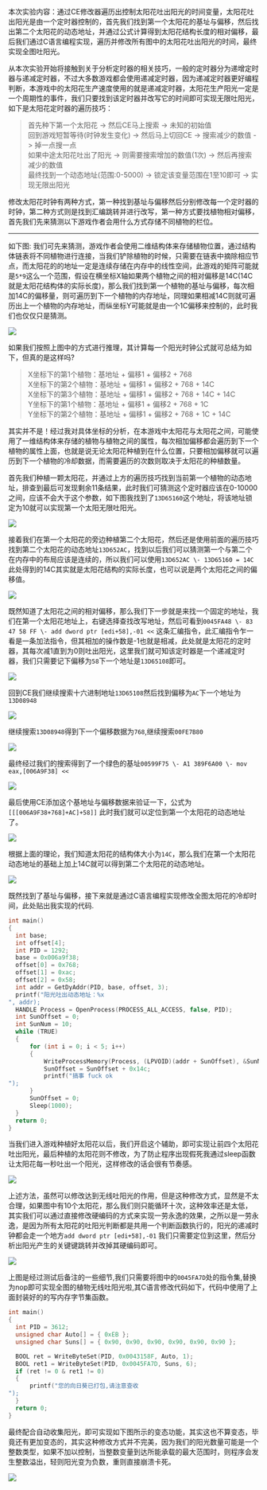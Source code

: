 本次实验内容：通过CE修改器遍历出控制太阳花吐出阳光的时间变量，太阳花吐出阳光是由一个定时器控制的，首先我们找到第一个太阳花的基址与偏移，然后找出第二个太阳花的动态地址，并通过公式计算得到太阳花结构长度的相对偏移，最后我们通过C语言编程实现，遍历并修改所有图中的太阳花吐出阳光的时间，最终实现全图吐阳光。

  从本次实验开始将接触到关于分析定时器的相关技巧，一般的定时器分为递增定时器与递减定时器，不过大多数游戏都会使用递减定时器，因为递减定时器更好编程判断，本游戏中的太阳花生产速度使用的就是递减定时器，太阳花生产阳光一定是一个周期性的事件，我们只要找到该定时器并改写它的时间即可实现无限吐阳光，如下是太阳花定时器的遍历技巧：

  > 首先种下第一个太阳花 \-> 然后CE马上搜索 \-> 未知的初始值  
  > 回到游戏短暂等待\(时钟发生变化\) \-> 然后马上切回CE \-> 搜索减少的数值 \-> 掉一点搜一点  
  > 如果中途太阳花吐出了阳光 \-> 则需要搜索增加的数值\(1次\) \-> 然后再搜索减少的数值  
  > 最终找到一个动态地址\(范围:0-5000\) \-> 锁定该变量范围在1至10即可 \-> 实现无限出阳光

  修改太阳花时钟有两种方式，第一种找到基址与偏移然后分别修改每一个定时器的时钟，第二种方式则是找到汇编跳转并进行改写，第一种方式要找植物相对偏移，首先我们先来猜测以下游戏作者会用什么方式存储不同植物的栏位。

  * * *

  如下图: 我们可先来猜测，游戏作者会使用二维结构体来存储植物位置，通过结构体链表将不同植物进行连接，当我们铲除植物的时候，只需要在链表中摘除相应节点，而太阳花的的地址一定是连续存储在内存中的线性空间，此游戏的矩阵可能就是`5*9`这么一个范围，假设在横坐标X轴如果两个植物之间的相对偏移是14C\(14C就是太阳花结构体的实际长度\)，那么我们找到第一个植物的基址与偏移，每次相加14C的偏移量，则可遍历到下一个植物的内存地址，同理如果相减14C则就可遍历出上一个植物的内存地址，而纵坐标Y可能就是由一个1C偏移来控制的，此时我们也仅仅只是猜测。

  ![](/image/1379525-20191204182714110-1891266882.png)

  如果我们按照上图中的方式进行推理，其计算每一个阳光时钟公式就可总结为如下，但真的是这样吗\?

  > X坐标下的第1个植物：基地址 + 偏移1 + 偏移2 + 768  
  > X坐标下的第2个植物：基地址 + 偏移1 + 偏移2 + 768 + 14C  
  > X坐标下的第3个植物：基地址 + 偏移1 + 偏移2 + 768 + 14C + 14C  
  > Y坐标下的第1个植物：基地址 + 偏移1 + 偏移2 + 768 + 1C  
  > Y坐标下的第2个植物：基地址 + 偏移1 + 偏移2 + 768 + 1C + 14C

  其实并不是！经过我对具体坐标的分析，在本游戏中太阳花与太阳花之间，可能使用了一维结构体来存储的植物与植物之间的属性，每次相加偏移都会遍历到下一个植物的属性上面，也就是说无论太阳花种植到在什么位置，只要相加偏移就可以遍历到下一个植物的冷却数据，而需要遍历的次数则取决于太阳花的种植数量。

  首先我们种植一颗太阳花，并通过上方的遍历技巧找到当前第一个植物的动态地址，排查到最后可发现剩余11条结果，此时我们可猜测这个定时器应该在0-10000之间，应该不会大于这个参数，如下图我找到了`13D65160`这个地址，将该地址锁定为10就可以实现第一个太阳无限吐阳光。

  ![](/image/1379525-20191204182727659-677046252.png)

  接着我们在第一个太阳花的旁边种植第二个太阳花，然后还是使用前面的遍历技巧找到第二个太阳花的动态地址`13D652AC`，找到以后我们可以猜测第一个与第二个在内存中的布局应该是连续的，所以我们可以使用`13D652AC \- 13D65160 = 14C`此处得到的14C其实就是太阳花结构的实际长度，也可以说是两个太阳花之间的偏移值。

  ![](/image/1379525-20191204182740438-117317565.png)

  既然知道了太阳花之间的相对偏移，那么我们下一步就是来找一个固定的地址，我们在第一个太阳花地址上，右键选择查找改写地址，然后可看到`0045FA48 \- 83 47 58 FF \- add dword ptr [edi+58],-01 <<` 这条汇编指令，此汇编指令乍一看是一条加法指令，但其相加的操作数是-1也就是相减，此处就是太阳花的定时器，其每次减1直到为0则吐出阳光，这里我们就可知该定时器是一个递减定时器，我们只需要记下偏移为`58`下一个地址是`13D65108`即可。

  ![](/image/1379525-20191204182753871-2022736937.png)

  回到CE我们继续搜索十六进制地址`13D65108`然后找到偏移为`AC`下一个地址为`13D08948`

  ![](/image/1379525-20191204182802695-271018368.png)

  继续搜索`13D08948`得到下一个偏移数据为`768`,继续搜索`00FE7B80`

  ![](/image/1379525-20191204182818901-1383844314.png)

  最终经过我们的搜索得到了一个绿色的基址`00599F75 \- A1 389F6A00 \- mov eax,[006A9F38] <<`

  ![](/image/1379525-20191204184036946-433015830.png)

  最后使用CE添加这个基地址与偏移数据来验证一下，公式为 `[[[006A9F38+768]+AC]+58]]` 此时我们就可以定位到第一个太阳花的动态地址了。

  ![](/image/1379525-20191204184030549-305571865.png)

  根据上面的理论，我们知道太阳花的结构体大小为`14C`，那么我们在第一个太阳花动态地址的基础上加上14C就可以得到第二个太阳花的动态地址。

  ![](/image/1379525-20191204184016315-872542635.png)

  既然找到了基址与偏移，接下来就是通过C语言编程实现修改全图太阳花的冷却时间，此处贴出我实现的代码.

  ```C
  int main()
  {
	int base;
	int offset[4];
	int PID = 1292;
	base = 0x006a9f38;
	offset[0] = 0x768;
	offset[1] = 0xac;
	offset[2] = 0x58;
	int addr = GetDyAddr(PID, base, offset, 3);
	printf("阳光吐出动态地址：%x
  ", addr);
	HANDLE Process = OpenProcess(PROCESS_ALL_ACCESS, false, PID);
	int SunOffset = 0;
	int SunNum = 10;
	while (TRUE)
	{
		for (int i = 0; i < 5; i++)
		{
			WriteProcessMemory(Process, (LPVOID)(addr + SunOffset), &SunNum, 4, NULL);
			SunOffset = SunOffset + 0x14c;
			printf("搞事 fuck ok
  ");
		}
		SunOffset = 0;
		Sleep(1000);
	}
	return 0;
  }
  ```

  当我们进入游戏种植好太阳花以后，我们开启这个辅助，即可实现让前四个太阳花吐出阳光，最后种植的太阳花则不修改，为了防止程序出现假死我通过sleep函数让太阳花每一秒吐出一个阳光，这样修改的话会很有节奏感。

  ![](/image/1379525-20191204182924617-2006884566.png)

  上述方法，虽然可以修改达到无线吐阳光的作用，但是这种修改方式，显然是不太合理，如果图中有10个太阳花，那么我们则只能循环十次，这种效率还是太低，其实我们可以通过直接修改硬编码的方式来实现一劳永逸的效果，之所以是一劳永逸，是因为所有太阳花的吐阳光判断都是共用一个判断函数执行的，阳光的递减时钟都会走一个地方`add dword ptr [edi+58],-01` 我们只需要定位到这里，然后分析出阳光产生的关键键跳转并改掉其硬编码即可。

  ![](/image/1379525-20191204182914879-1844645757.png)

  上图是经过测试后备注的一些细节,我们只需要将图中的`0045FA7D`处的指令集,替换为nop即可实现全图的植物无线吐阳光啦,其C语言修改代码如下，代码中使用了上面封装好的的写内存字节集函数。

  ```C
  int main()
  {
	int PID = 3612;
	unsigned char Auto[] = { 0xEB };
	unsigned char Suns[] = { 0x90, 0x90, 0x90, 0x90, 0x90, 0x90 };

	BOOL ret = WriteByteSet(PID, 0x0043158F, Auto, 1);
	BOOL ret1 = WriteByteSet(PID, 0x0045FA7D, Suns, 6);
	if (ret != 0 & ret1 != 0)
	{
		printf("您的向日葵已打包,请注意查收
  ");
	}
	return 0;
  }
  ```

  最终配合自动收集阳光，即可实现如下图所示的变态功能，其实这也不算变态，毕竟还有更加变态的，其实这种修改方式并不完美，因为我们的阳光数量可能是一个整数类型，如果不加以控制，当整数变量到达所能承载的最大范围时，则程序会发生整数溢出，轻则阳光变为负数，重则直接崩溃卡死。

  ![](/image/1379525-20191204182843747-1872771604.png)
